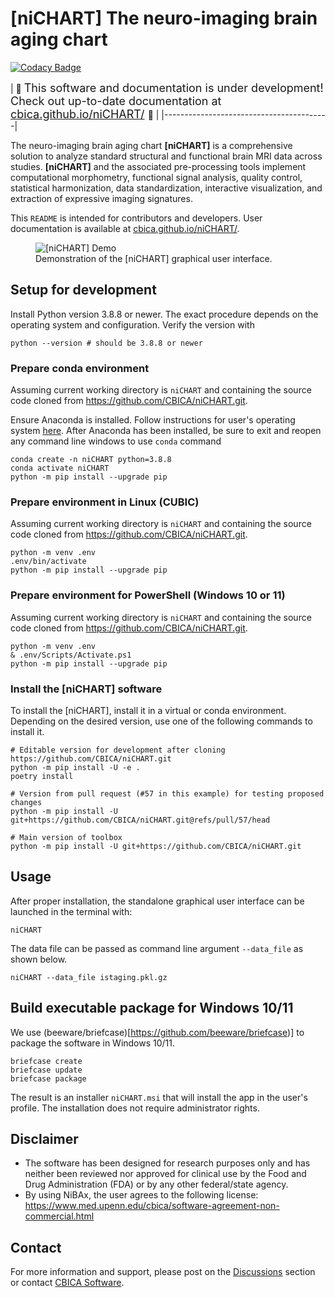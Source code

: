# [niCHART] The neuro-imaging brain aging chart

[![Codacy Badge](https://app.codacy.com/project/badge/Grade/7aadb18130574bd5b85b978cd709fe2c)](https://www.codacy.com/gh/CBICA/NiBAx/dashboard?utm_source=github.com&amp;utm_medium=referral&amp;utm_content=CBICA/NiBAx&amp;utm_campaign=Badge_Grade)

| :construction:
  <font size="+1">This software and documentation is under development!
                  Check out up-to-date documentation at
                  [cbica.github.io/niCHART/](https://cbica.github.io/niCHART/) </font> :construction: |
|-----------------------------------------|

The neuro-imaging brain aging chart **[niCHART]** is a comprehensive solution to
analyze standard structural and functional brain MRI data across studies.
**[niCHART]** and the associated pre-processing tools implement computational
morphometry, functional signal analysis, quality control, statistical
harmonization, data standardization, interactive visualization, and extraction
of expressive imaging signatures.

This `README` is intended for contributors and developers.
User documentation is available at
[cbica.github.io/niCHART/](https://cbica.github.io/niCHART/).


<figure>
  <img src="niCHART/resources/workflow.gif" alt="[niCHART] Demo"/>
  <figcaption>Demonstration of the [niCHART] graphical user interface.</figcaption>
</figure>


## Setup for development
Install Python version 3.8.8 or newer.
The exact procedure depends on the operating system and configuration.
Verify the version with

```shell
python --version # should be 3.8.8 or newer
```


### Prepare conda environment
Assuming current working directory is `niCHART` and containing the source code
cloned from https://github.com/CBICA/niCHART.git.

Ensure Anaconda is installed. Follow instructions for user's operating system [here](https://docs.anaconda.com/anaconda/install/index.html). After Anaconda has been installed, be sure to exit and reopen any 
command line windows to use `conda` command


```shell
conda create -n niCHART python=3.8.8  
conda activate niCHART
python -m pip install --upgrade pip
```


### Prepare environment in Linux (CUBIC)
Assuming current working directory is `niCHART` and containing the source code
cloned from https://github.com/CBICA/niCHART.git.

```shell
python -m venv .env
.env/bin/activate
python -m pip install --upgrade pip
```

### Prepare environment for PowerShell (Windows 10 or 11)
Assuming current working directory is `niCHART` and containing the source code
cloned from https://github.com/CBICA/niCHART.git.

```shell
python -m venv .env
& .env/Scripts/Activate.ps1
python -m pip install --upgrade pip
```


### Install the [niCHART] software
To install the [niCHART], install it in a virtual or conda environment.
Depending on the desired version, use one of the following
commands to install it.

```shell
# Editable version for development after cloning https://github.com/CBICA/niCHART.git 
python -m pip install -U -e .
poetry install

# Version from pull request (#57 in this example) for testing proposed changes
python -m pip install -U git+https://github.com/CBICA/niCHART.git@refs/pull/57/head

# Main version of toolbox
python -m pip install -U git+https://github.com/CBICA/niCHART.git
```


## Usage
After proper installation, the standalone graphical user interface can be launched
in the terminal with:

```shell
niCHART
```

The data file can be passed as command line argument `--data_file` as shown below.

```shell
niCHART --data_file istaging.pkl.gz
```

## Build executable package for Windows 10/11
We use (beeware/briefcase)[https://github.com/beeware/briefcase)] to package
the software in Windows 10/11.

```shell
briefcase create 
briefcase update
briefcase package
```

The result is an installer `niCHART.msi` that will install the app in the
user's profile. The installation does not require administrator rights.

## Disclaimer
- The software has been designed for research purposes only and has neither been reviewed nor approved for clinical use by the Food and Drug Administration (FDA) or by any other federal/state agency.
- By using NiBAx, the user agrees to the following license: https://www.med.upenn.edu/cbica/software-agreement-non-commercial.html

## Contact
For more information and support, please post on the [Discussions](https://github.com/CBICA/niCHART/discussions) section or contact <a href="mailto:software@cbica.upenn.edu">CBICA Software</a>.
